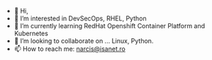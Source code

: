 - 👋 Hi, 
- 👀 I’m interested in DevSecOps, RHEL, Python
- 🌱 I’m currently learning RedHat Openshift Container Platform and Kubernetes
- 💞️ I’m looking to collaborate on ... Linux, Python.
- 📫 How to reach me: narcis@isanet.ro

<!---
narcis-serbanescu/narcis-serbanescu is a ✨ special ✨ repository because its `README.md` (this file) appears on your GitHub profile.
You can click the Preview link to take a look at your changes.
--->

